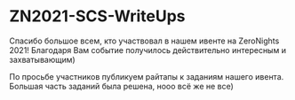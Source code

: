 # ZN2021-SCS-WriteUps
Спасибо большое всем, кто участвовал в нашем ивенте на ZeroNights 2021!
Благодаря Вам событие получилось действительно интересным и захватывающим)  

По просьбе участников публикуем райтапы к заданиям нашего ивента. Большая часть заданий была решена, нооо всё же не все)
